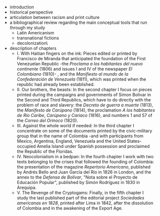 * introduction
* historical perspective
* articulation between racism and print culture
* a bibliographical review regarding the main conceptual tools that run through my study 
    * Latin Americanism 
    * transnational fictions 
    * decolonization\
* description of chapters
    * I. With Haitian fingers on the ink: Pieces edited or printed by Francisco de Miranda that anticipated the foundation of the First Venezuelan Republic -the _Proclama a los habitantes del nuevo continente_ (1806) and issues I and IV of the newspaper _El Colombiano_ (1810)- , and the _Manifiesto al mundo de la Confederación de Venezuela_ (1811), which was printed when the republic had already been established. 
    * II. Our brothers, the beasts: In the second chapter I focus on pieces printed during the campaigns and governments of Simon Bolivar in the Second and Third Republics, which have to do directly with the problem of race and slavery: the _Decreto de guerra a muerte_ (1813), the _Manifesto de Carúpano_ (1814), the proclamation _A los habitantes de Río Caribe, Carúpano y Cariaco_ (1816), and numbers 1 and 57 of the _Correo del Orinoco_ (1820). 
    * III. Against the whole world if needed: In the third chapter I concentrate on some of the documents printed by the civic-military group that in the name of Colombia -and with participants from Mexico, Argentina, England, Venezuela and the United States- occupied Amelia Island under Spanish possession and proclaimed the Republic of the Floridas. 
    * IV. Neocolonialism in a bedpan: In the fourth chapter I work with two texts belonging to the crises that followed the founding of Colombia: the presentation of the magazine _Repertorio Americano_, published by Andrés Bello and Juan García del Río in 1826 in London, and the annex to the _Defensa de Bolívar_, "Nota sobre el Proyecto de Educación Popular", published by Simón Rodríguez in 1830 in Arequipa. 
    * V. The Revenge of the Cryptogams: Finally, in the fifth chapter I study the last published part of the editorial project _Sociedades americanas en 1828_, printed after Lima in 1842, after the dissolution of Colombia and in the awakening of the Export Age.
